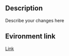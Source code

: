 ## Description

Describe your changes here

## Evironment link

[Link](https://hadeswap-git-<branch_name>-frakt.vercel.app/)

<!-- ## Jira issue link

[DEVS-XXX](https://frakt-nft.atlassian.net/browse/DEVS-XXX) -->